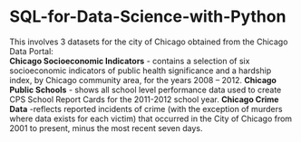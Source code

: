 # SQL-for-Data-Science-with-Python
This involves 3 datasets for the city of Chicago obtained from the Chicago Data Portal:  
**Chicago Socioeconomic Indicators** - contains a selection of six socioeconomic indicators of public health significance and a hardship index, by Chicago community area, for the years 2008 – 2012. 
**Chicago Public Schools** - shows all school level performance data used to create CPS School Report Cards for the 2011-2012 school year.
**Chicago Crime Data** -reflects reported incidents of crime (with the exception of murders where data exists for each victim) that occurred in the City of Chicago from 2001 to present, minus the most recent seven days.

